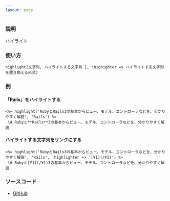 ```yaml
---
layout: page
---
```

### 説明
ハイライト

### 使い方
    highlight(文字列, ハイライトする文字列 [, :highighter => ハイライトする文字列を置き換える形式)

### 例
#### 「Rails」をハイライトする
    <%= highlight('RubyとRails3の基本からビュー、モデル、コントローラなどを、分かりやすく解説', 'Rails') %>
     \# Rubyと**Rails**3の基本からビュー、モデル、コントローラなどを、分かりやすく解説

#### ハイライトする文字列をリンクにする
    <%= highlight('RubyとRails3の基本からビュー、モデル、コントローラなどを、分かりやすく解説', 'Rails', :highlighter => '[¥1](/¥1)') %>
     \# Rubyと[¥1](/¥1)3の基本からビュー、モデル、コントローラなどを、分かりやすく解説

### ソースコード
* [GitHub](https://github.com/rails/rails/blob/0e50b7bdf4c0f789db37e22dc45c52b082f674b4/actionview/lib/action_view/helpers/text_helper.rb#L125)
